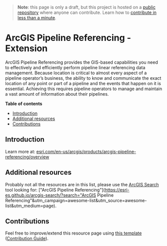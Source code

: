 > **Note**: this page is only a draft, but this project is hosted on a [public repository](https://github.com/hhkaos/awesome-arcgis) where anyone can contribute. Learn how to [contribute in less than a minute](https://github.com/hhkaos/awesome-arcgis/blob/master/CONTRIBUTING.md#contributions).

# ArcGIS Pipeline Referencing - Extension

ArcGIS Pipeline Referencing provides the GIS-based capabilities you need to effectively and efficiently perform pipeline linear referencing data management. Because location is critical to almost every aspect of a pipeline operator’s business, the ability to know and communicate the exact location of any point or part of a pipeline and the events that happen on it is essential. Achieving this requires pipeline operators to manage and maintain a vast amount of information about their pipelines.

<!-- START doctoc generated TOC please keep comment here to allow auto update -->
<!-- DON'T EDIT THIS SECTION, INSTEAD RE-RUN doctoc TO UPDATE -->
**Table of contents**

- [Introduction](#introduction)
- [Additional resources](#additional-resources)
- [Contributions](#contributions)

<!-- END doctoc generated TOC please keep comment here to allow auto update -->

## Introduction

Learn more at: [esri.com/en-us/arcgis/products/arcgis-pipeline-referencing/overview](https://www.esri.com/en-us/arcgis/products/arcgis-pipeline-referencing/overview)

## Additional resources

Probably not all the resources are in this list, please use the [ArcGIS Search](https://esri-es.github.io/arcgis-search/) tool looking for: ["ArcGIS Pipeline Referencing"](https://esri-es.github.io/arcgis-search/?search="ArcGIS Pipeline Referencing"&utm_campaign=awesome-list&utm_source=awesome-list&utm_medium=page).

## Contributions

Feel free to improve/extend this resource page using [this template](https://github.com/hhkaos/awesome-arcgis/blob/master/templates/PRODUCT_PAGE_TEMPLATE.md) ([Contribution Guide](https://github.com/hhkaos/awesome-arcgis/blob/master/CONTRIBUTING.md)).
